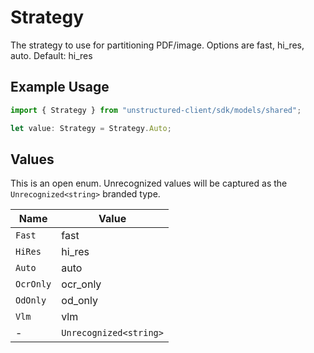 # Strategy

The strategy to use for partitioning PDF/image. Options are fast, hi_res, auto. Default: hi_res

## Example Usage

```typescript
import { Strategy } from "unstructured-client/sdk/models/shared";

let value: Strategy = Strategy.Auto;
```

## Values

This is an open enum. Unrecognized values will be captured as the `Unrecognized<string>` branded type.

| Name                   | Value                  |
| ---------------------- | ---------------------- |
| `Fast`                 | fast                   |
| `HiRes`                | hi_res                 |
| `Auto`                 | auto                   |
| `OcrOnly`              | ocr_only               |
| `OdOnly`               | od_only                |
| `Vlm`                  | vlm                    |
| -                      | `Unrecognized<string>` |
